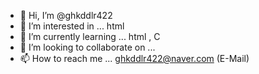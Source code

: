 - 👋 Hi, I’m @ghkddlr422
- 👀 I’m interested in ... html
- 🌱 I’m currently learning ... html , C
- 💞️ I’m looking to collaborate on ...
- 📫 How to reach me ... ghkddlr422@naver.com (E-Mail)

<!---
ghkddlr422/ghkddlr422 is a ✨ special ✨ repository because its `README.md` (this file) appears on your GitHub profile.
You can click the Preview link to take a look at your changes.
--->
